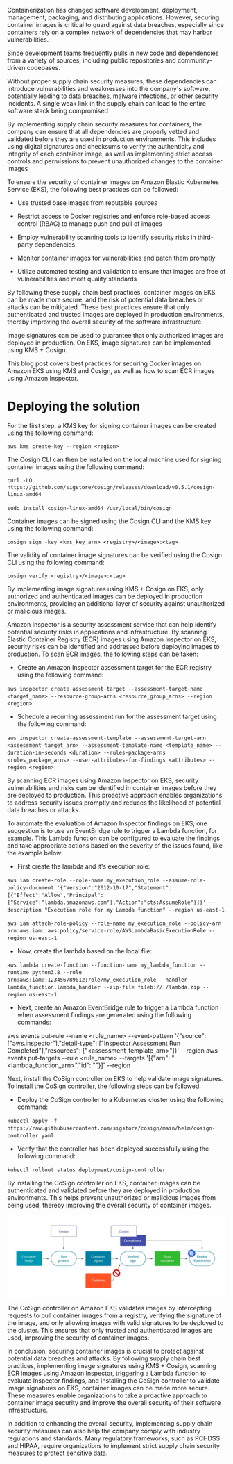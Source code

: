
Containerization has changed software development, deployment, management, packaging, and distributing applications. However, securing container images is critical to guard against data breaches, especially since containers rely on a complex network of dependencies that may harbor vulnerabilities.

Since development teams frequently pulls in new code and dependencies from a variety of sources, including public repositories and community-driven codebases.

Without proper supply chain security measures, these dependencies can introduce vulnerabilities and weaknesses into the company's software, potentially leading to data breaches, malware infections, or other security incidents. A single weak link in the supply chain can lead to the entire software stack being compromised

By implementing supply chain security measures for containers, the company can ensure that all dependencies are properly vetted and validated before they are used in production environments. This includes using digital signatures and checksums to verify the authenticity and integrity of each container image, as well as implementing strict access controls and permissions to prevent unauthorized changes to the container images

 To ensure the security of container images on Amazon Elastic Kubernetes Service (EKS), the following best practices can be followed:

-   Use trusted base images from reputable sources

-   Restrict access to Docker registries and enforce role-based access control (RBAC) to manage push and pull of images

-   Employ vulnerability scanning tools to identify security risks in third-party dependencies

-   Monitor container images for vulnerabilities and patch them promptly

-   Utilize automated testing and validation to ensure that images are free of vulnerabilities and meet quality standards


By following these supply chain best practices, container images on EKS can be made more secure, and the risk of potential data breaches or attacks can be mitigated. These best practices ensure that only authenticated and trusted images are deployed in production environments, thereby improving the overall security of the software infrastructure.

Image signatures can be used to guarantee that only authorized images are deployed in production. On EKS, image signatures can be implemented using KMS + Cosign.

This blog post covers best practices for securing Docker images on Amazon EKS using KMS and Cosign, as well as how to scan ECR images using Amazon Inspector.

# Deploying the solution
For the first step, a KMS key for signing container images can be created using the following command:

    aws kms create-key --region <region>

The Cosign CLI can then be installed on the local machine used for signing container images using the following command:

    curl -LO https://github.com/sigstore/cosign/releases/download/v0.5.1/cosign-linux-amd64

    sudo install cosign-linux-amd64 /usr/local/bin/cosign

Container images can be signed using the Cosign CLI and the KMS key using the following command:

    cosign sign -key <kms_key_arn> <registry>/<image>:<tag>

The validity of container image signatures can be verified using the Cosign CLI using the following command:

    cosign verify <registry>/<image>:<tag>

By implementing image signatures using KMS + Cosign on EKS, only authorized and authenticated images can be deployed in production environments, providing an additional layer of security against unauthorized or malicious images.

Amazon Inspector is a security assessment service that can help identify potential security risks in applications and infrastructure. By scanning Elastic Container Registry (ECR) images using Amazon Inspector on EKS, security risks can be identified and addressed before deploying images to production. To scan ECR images, the following steps can be taken:

-   Create an Amazon Inspector assessment target for the ECR registry using the following command:

`aws inspector create-assessment-target --assessment-target-name <target_name> --resource-group-arns <resource_group_arns> --region <region>`

-   Schedule a recurring assessment run for the assessment target using the following command:

`aws inspector create-assessment-template --assessment-target-arn <assessment_target_arn> --assessment-template-name <template_name> --duration-in-seconds <duration> --rules-package-arns <rules_package_arns> --user-attributes-for-findings <attributes> --region <region>`

By scanning ECR images using Amazon Inspector on EKS, security vulnerabilities and risks can be identified in container images before they are deployed to production. This proactive approach enables organizations to address security issues promptly and reduces the likelihood of potential data breaches or attacks.

To automate the evaluation of Amazon Inspector findings on EKS, one suggestion is to use an EventBridge rule to trigger a Lambda function, for example. This Lambda function can be configured to evaluate the findings and take appropriate actions based on the severity of the issues found, like the example below:

-   First create the lambda and it's execution role:

`aws iam create-role --role-name my_execution_role --assume-role-policy-document '{"Version":"2012-10-17","Statement":[{"Effect":"Allow","Principal":{"Service":"lambda.amazonaws.com"},"Action":"sts:AssumeRole"}]}' --description "Execution role for my Lambda function" --region us-east-1`

`aws iam attach-role-policy --role-name my_execution_role --policy-arn arn:aws:iam::aws:policy/service-role/AWSLambdaBasicExecutionRole --region us-east-1`

-   Now, create the lambda based on the local file:

`aws lambda create-function --function-name my_lambda_function --runtime python3.8 --role arn:aws:iam::123456789012:role/my_execution_role --handler lambda_function.lambda_handler --zip-file fileb://./lambda.zip --region us-east-1`

-   Next, create an Amazon EventBridge rule to trigger a Lambda function when assessment findings are generated using the following commands:

aws events put-rule --name <rule_name> --event-pattern '{"source": ["aws.inspector"],"detail-type": ["Inspector Assessment Run Completed"],"resources": ["<assessment_template_arn>"]}' --region <region>
aws events put-targets --rule <rule_name> --targets '[{"arn": "<lambda_function_arn>","id": "<id>"}]' --region <region>

Next, install the CoSign controller on EKS to help validate image signatures. To install the CoSign controller, the following steps can be followed:

-   Deploy the CoSign controller to a Kubernetes cluster using the following command:

`kubectl apply -f https://raw.githubusercontent.com/sigstore/cosign/main/helm/cosign-controller.yaml`

-   Verify that the controller has been deployed successfully using the following command:

`kubectl rollout status deployment/cosign-controller`

By installing the CoSign controller on EKS, container images can be authenticated and validated before they are deployed in production environments. This helps prevent unauthorized or malicious images from being used, thereby improving the overall security of container images.

![Cosign](./cosign.jpg)

The CoSign controller on Amazon EKS validates images by intercepting requests to pull container images from a registry, verifying the signature of the image, and only allowing images with valid signatures to be deployed to the cluster. This ensures that only trusted and authenticated images are used, improving the security of container images.

In conclusion, securing container images is crucial to protect against potential data breaches and attacks. By following supply chain best practices, implementing image signatures using KMS + Cosign, scanning ECR images using Amazon Inspector, triggering a Lambda function to evaluate Inspector findings, and installing the CoSign controller to validate image signatures on EKS, container images can be made more secure. These measures enable organizations to take a proactive approach to container image security and improve the overall security of their software infrastructure.

In addition to enhancing the overall security, implementing supply chain security measures can also help the company comply with industry regulations and standards. Many regulatory frameworks, such as PCI-DSS and HIPAA, require organizations to implement strict supply chain security measures to protect sensitive data.

